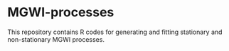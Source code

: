 # MGWI-processes

This repository contains R codes for generating and fitting stationary and non-stationary MGWI processes. 
